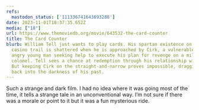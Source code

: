```yaml
---
refs:
  mastodon_status: ['111336741643693288']
date: 2023-11-01T18:37:35.652Z
media: ["18"]
url: https://www.themoviedb.org/movie/643532-the-card-counter
title: The Card Counter
blurb: William Tell just wants to play cards. His spartan existence on the
  casino trail is shattered when he is approached by Cirk, a vulnerable and
  angry young man seeking help to execute his plan for revenge on a military
  colonel. Tell sees a chance at redemption through his relationship with Cirk.
  But keeping Cirk on the straight-and-narrow proves impossible, dragging Tell
  back into the darkness of his past.
---
```


<p>Such a strange and dark film. I had no idea where it was going most of the time, it tells a strange tale in an unconventional way. I’m not sure if there was a morale or point to it but it was a fun mysterious ride.<br> </p>
